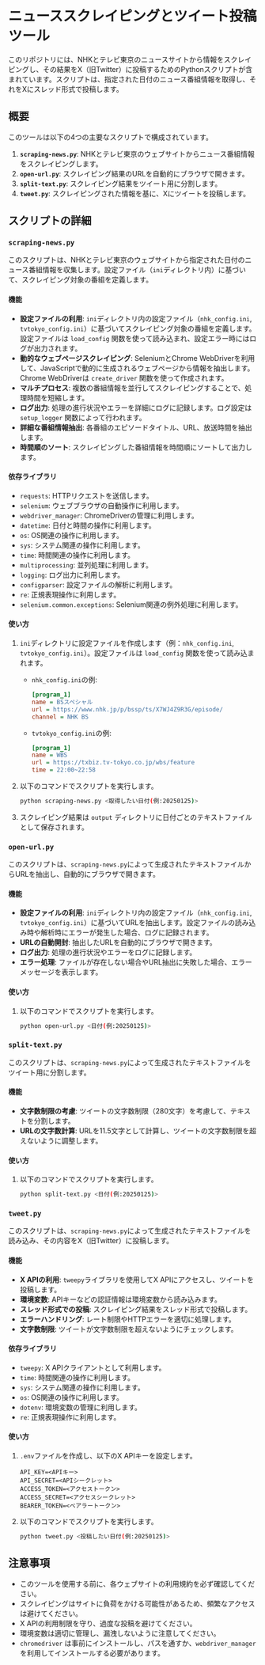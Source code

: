 # ニューススクレイピングとツイート投稿ツール

このリポジトリには、NHKとテレビ東京のニュースサイトから情報をスクレイピングし、その結果をX（旧Twitter）に投稿するためのPythonスクリプトが含まれています。スクリプトは、指定された日付のニュース番組情報を取得し、それをXにスレッド形式で投稿します。

## 概要

このツールは以下の4つの主要なスクリプトで構成されています。

1. **`scraping-news.py`**: NHKとテレビ東京のウェブサイトからニュース番組情報をスクレイピングします。
2. **`open-url.py`**: スクレイピング結果のURLを自動的にブラウザで開きます。
3. **`split-text.py`**: スクレイピング結果をツイート用に分割します。
4. **`tweet.py`**: スクレイピングされた情報を基に、Xにツイートを投稿します。

## スクリプトの詳細

### `scraping-news.py`

このスクリプトは、NHKとテレビ東京のウェブサイトから指定された日付のニュース番組情報を収集します。設定ファイル（`ini`ディレクトリ内）に基づいて、スクレイピング対象の番組を定義します。

#### 機能

- **設定ファイルの利用**: `ini`ディレクトリ内の設定ファイル（`nhk_config.ini`, `tvtokyo_config.ini`）に基づいてスクレイピング対象の番組を定義します。設定ファイルは `load_config` 関数を使って読み込まれ、設定エラー時にはログが出力されます。
- **動的なウェブページスクレイピング**: SeleniumとChrome WebDriverを利用して、JavaScriptで動的に生成されるウェブページから情報を抽出します。Chrome WebDriverは `create_driver` 関数を使って作成されます。
- **マルチプロセス**: 複数の番組情報を並行してスクレイピングすることで、処理時間を短縮します。
- **ログ出力**: 処理の進行状況やエラーを詳細にログに記録します。ログ設定は `setup_logger` 関数によって行われます。
- **詳細な番組情報抽出**: 各番組のエピソードタイトル、URL、放送時間を抽出します。
- **時間順のソート**: スクレイピングした番組情報を時間順にソートして出力します。

#### 依存ライブラリ

- `requests`: HTTPリクエストを送信します。
- `selenium`: ウェブブラウザの自動操作に利用します。
- `webdriver_manager`: ChromeDriverの管理に利用します。
- `datetime`: 日付と時間の操作に利用します。
- `os`: OS関連の操作に利用します。
- `sys`: システム関連の操作に利用します。
- `time`: 時間関連の操作に利用します。
- `multiprocessing`: 並列処理に利用します。
- `logging`: ログ出力に利用します。
- `configparser`: 設定ファイルの解析に利用します。
- `re`: 正規表現操作に利用します。
- `selenium.common.exceptions`: Selenium関連の例外処理に利用します。

#### 使い方

1.  `ini`ディレクトリに設定ファイルを作成します（例：`nhk_config.ini`, `tvtokyo_config.ini`）。設定ファイルは `load_config` 関数を使って読み込まれます。
    - `nhk_config.ini`の例:
        ```ini
        [program_1]
        name = BSスペシャル
        url = https://www.nhk.jp/p/bssp/ts/X7WJ4Z9R3G/episode/
        channel = NHK BS
        ```
    - `tvtokyo_config.ini`の例:
        ```ini
        [program_1]
        name = WBS
        url = https://txbiz.tv-tokyo.co.jp/wbs/feature
        time = 22:00~22:58
        ```

2.  以下のコマンドでスクリプトを実行します。
    ```bash
    python scraping-news.py <取得したい日付(例:20250125)>
    ```

3.  スクレイピング結果は `output` ディレクトリに日付ごとのテキストファイルとして保存されます。

### `open-url.py`

このスクリプトは、`scraping-news.py`によって生成されたテキストファイルからURLを抽出し、自動的にブラウザで開きます。

#### 機能

- **設定ファイルの利用**: `ini`ディレクトリ内の設定ファイル（`nhk_config.ini`, `tvtokyo_config.ini`）に基づいてURLを抽出します。設定ファイルの読み込み時や解析時にエラーが発生した場合、ログに記録されます。
- **URLの自動開封**: 抽出したURLを自動的にブラウザで開きます。
- **ログ出力**: 処理の進行状況やエラーをログに記録します。
- **エラー処理**: ファイルが存在しない場合やURL抽出に失敗した場合、エラーメッセージを表示します。

#### 使い方

1. 以下のコマンドでスクリプトを実行します。
    ```bash
    python open-url.py <日付(例:20250125)>
    ```

### `split-text.py`

このスクリプトは、`scraping-news.py`によって生成されたテキストファイルをツイート用に分割します。

#### 機能

- **文字数制限の考慮**: ツイートの文字数制限（280文字）を考慮して、テキストを分割します。
- **URLの文字数計算**: URLを11.5文字として計算し、ツイートの文字数制限を超えないように調整します。

#### 使い方

1. 以下のコマンドでスクリプトを実行します。
    ```bash
    python split-text.py <日付(例:20250125)>
    ```

### `tweet.py`

このスクリプトは、`scraping-news.py`によって生成されたテキストファイルを読み込み、その内容をX（旧Twitter）に投稿します。

#### 機能

- **X APIの利用**: `tweepy`ライブラリを使用してX APIにアクセスし、ツイートを投稿します。
- **環境変数**: APIキーなどの認証情報は環境変数から読み込みます。
- **スレッド形式での投稿**: スクレイピング結果をスレッド形式で投稿します。
- **エラーハンドリング**: レート制限やHTTPエラーを適切に処理します。
- **文字数制限**: ツイートが文字数制限を超えないようにチェックします。

#### 依存ライブラリ

- `tweepy`: X APIクライアントとして利用します。
- `time`: 時間関連の操作に利用します。
- `sys`: システム関連の操作に利用します。
- `os`: OS関連の操作に利用します。
- `dotenv`: 環境変数の管理に利用します。
- `re`: 正規表現操作に利用します。

#### 使い方

1. `.env`ファイルを作成し、以下のX APIキーを設定します。
    ```env
    API_KEY=<APIキー>
    API_SECRET=<APIシークレット>
    ACCESS_TOKEN=<アクセストークン>
    ACCESS_SECRET=<アクセスシークレット>
    BEARER_TOKEN=<ベアラートークン>
    ```

2. 以下のコマンドでスクリプトを実行します。
    ```bash
    python tweet.py <投稿したい日付(例:20250125)>
    ```

## 注意事項

- このツールを使用する前に、各ウェブサイトの利用規約を必ず確認してください。
- スクレイピングはサイトに負荷をかける可能性があるため、頻繁なアクセスは避けてください。
- X APIの利用制限を守り、過度な投稿を避けてください。
- 環境変数は適切に管理し、漏洩しないように注意してください。
- `chromedriver` は事前にインストールし、パスを通すか、`webdriver_manager`を利用してインストールする必要があります。
